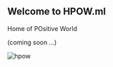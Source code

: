 ## Welcome to HPOW.ml

Home of POsitive World

(coming soon ...)


![hpow](https://raw.githubusercontent.com/cssbramspace1/hpow.ml/master/img/hpow.png)
